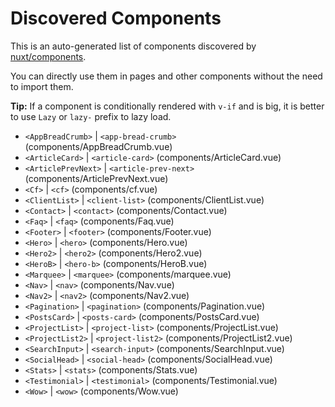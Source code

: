 # Discovered Components

This is an auto-generated list of components discovered by [nuxt/components](https://github.com/nuxt/components).

You can directly use them in pages and other components without the need to import them.

**Tip:** If a component is conditionally rendered with `v-if` and is big, it is better to use `Lazy` or `lazy-` prefix to lazy load.

- `<AppBreadCrumb>` | `<app-bread-crumb>` (components/AppBreadCrumb.vue)
- `<ArticleCard>` | `<article-card>` (components/ArticleCard.vue)
- `<ArticlePrevNext>` | `<article-prev-next>` (components/ArticlePrevNext.vue)
- `<Cf>` | `<cf>` (components/cf.vue)
- `<ClientList>` | `<client-list>` (components/ClientList.vue)
- `<Contact>` | `<contact>` (components/Contact.vue)
- `<Faq>` | `<faq>` (components/Faq.vue)
- `<Footer>` | `<footer>` (components/Footer.vue)
- `<Hero>` | `<hero>` (components/Hero.vue)
- `<Hero2>` | `<hero2>` (components/Hero2.vue)
- `<HeroB>` | `<hero-b>` (components/HeroB.vue)
- `<Marquee>` | `<marquee>` (components/marquee.vue)
- `<Nav>` | `<nav>` (components/Nav.vue)
- `<Nav2>` | `<nav2>` (components/Nav2.vue)
- `<Pagination>` | `<pagination>` (components/Pagination.vue)
- `<PostsCard>` | `<posts-card>` (components/PostsCard.vue)
- `<ProjectList>` | `<project-list>` (components/ProjectList.vue)
- `<ProjectList2>` | `<project-list2>` (components/ProjectList2.vue)
- `<SearchInput>` | `<search-input>` (components/SearchInput.vue)
- `<SocialHead>` | `<social-head>` (components/SocialHead.vue)
- `<Stats>` | `<stats>` (components/Stats.vue)
- `<Testimonial>` | `<testimonial>` (components/Testimonial.vue)
- `<Wow>` | `<wow>` (components/Wow.vue)
